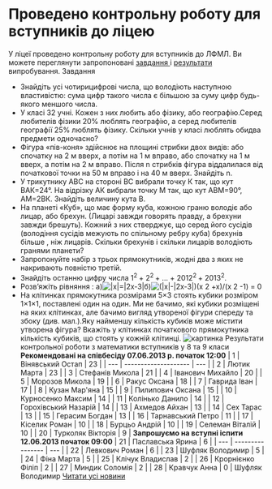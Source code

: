 # Проведено контрольну роботу для вступників до ліцею
У ліцеї проведено контрольну роботу для вступників до ЛФМЛ. Ви можете переглянути запропоновані [завдання ](/files/проведено-контрольну-роботу-для-вступників-до-ліцею/Tasks2013.doc)і [результати ](/files/проведено-контрольну-роботу-для-вступників-до-ліцею/Results2013.doc)випробування.
Завдання
- Знайдіть усі чотирицифрові числа, що володіють наступною властивістю: сума цифр такого числа є більшою за суму цифр будь-якого меншого числа.
- У класі 32 учні. Кожен з них любить або фізику, або географію.Серед любителів фізики 20% люблять географію, а серед любителів географії 25% люблять фізику. Скільки учнів у класі люблять обидва предмети одночасно?
- Фігура «пів-коня» здійснює на площині стрибки двох видів: або спочатку на 2 м вверх, а потім на 1 м вправо, або спочатку на 1 м вверх, а потім на 2 м вправо. Після n стрибків фігура віддалилася від початкової точки на 50 м вправо і на 40 м вверх. Знайдіть n.
- У трикутнику АВС на стороні ВС вибрали точку К так, що кут ВАК=24°. На відрізку АК вибрали точку М так, що кут АВМ=90°, АМ=2ВК. Знайдіть величину кута В.
- На планеті «Куб», що має форму куба, кожною граню володіє або лицар, або брехун. (Лицарі завжди говорять правду, а брехуни завжди брешуть). Кожний з них стверджує, що серед його сусідів (володіння сусідів межують по спільному ребру куба) брехунів більше , ніж лицарів. Скільки брехунів і скільки лицарів володіють гранями планети?
- Запропонуйте набір з трьох прямокутників, жодні два з яких не накривають повністю третій.
- Знайдіть останню цифру числа 1<sup>2 </sup>+ 2<sup>2 </sup>+ ... + 2012<sup>2 </sup>+ 2013<sup>2</sup>.
- Розв’яжіть рівняння :
а)![|x|=|2x-3|](/images/проведено-контрольну-роботу-для-вступників-до-ліцею/f2.png)б)![ (|x|-|2x-3|)(x  2  +x)/(x  2  -1) = 0](/images/проведено-контрольну-роботу-для-вступників-до-ліцею/f1.png)
- На клітинках прямокутника розмірами 5×3 стоять кубики розміром 1×1×1, поставлені один на один. Ми не бачимо, які кубики розміщені на яких клітинках, але бачимо вигляд утвореної фігури спереду та збоку (див. мал.).Яку найменшу кількість кубиків може містити утворена фігура? Вкажіть у клітинках початкового прямокутника кількість кубиків, що стоять у кожній клітинці.
![картинка](/images/проведено-контрольну-роботу-для-вступників-до-ліцею/f3_262x113.jpg)
Результати
контрольної роботи з математики вступників у 8 та 9 класи
**Рекомендовані на співбесіду 07.06.2013 р. початок 12:00**
|  1  |   Вінявський Остап   | 23  |
| --- | -------------------- | --- |
|  2  |     Лютик Марта      | 23  |
|  3  |   Стефанів Микола    | 21  |
|  4  |   Іванович Михайло   | 20  |
|  5  |    Морозов Микола    | 19  |
|  6  |     Ракус Оксана     | 18  |
|  7  |     Гаврида Іван     | 17  |
|  8  |    Кузан Мар'яна     | 15  |
|  9  |   Пилипович Оксана   | 15  |
| 10  |  Курносенко Максим   | 14  |
| 11  |   Колінько Данило    | 14  |
| 12  | Горохівський Назарій | 14  |
| 13  |    Ахмедов Айхан     | 13  |
| 14  |      Сех Тарас       | 13  |
| 15  |    Герасим Богдан    | 13  |
| 16  |  Тарнавський Петро   | 11  |
| 17  |    Кіселик Роман     | 10  |
| 18  |    Бурцьо Андрій     | 10  |
| 19  |   Селеман Віталій    | 10  |
| 20  |  Турколяк Вікторія   |  9  |
**Запрошуємо на вступні іспити 12.06.2013 початок 09:00**
| 21  | Паславська Ярина |  6  |
| --- | ---------------- | --- |
| 22  |  Левкович Роман  |  6  |
| 23  | Шуфляк Володимир |  5  |
| 24  |    Фіна Марта    |  5  |
| 25  | Клічук Владислав |  2  |
| 26  | Крорнієнко Філіп |  2  |
| 27  |  Миндик Соломія  |  2  |
| 28  |   Кравчук Анна   |  0  |
Шуфляк Володимир
[Читати усі новини](/news)

